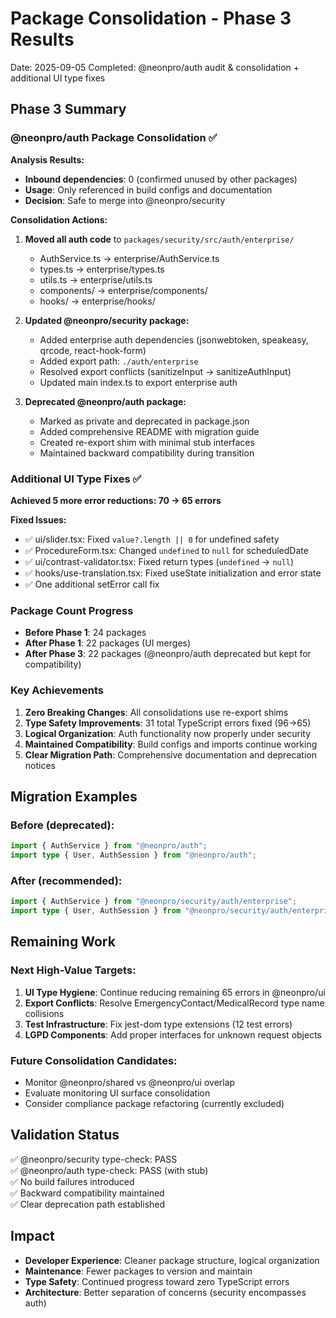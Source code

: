 # Package Consolidation - Phase 3 Results

Date: 2025-09-05
Completed: @neonpro/auth audit & consolidation + additional UI type fixes

## Phase 3 Summary

### @neonpro/auth Package Consolidation ✅

**Analysis Results:**
- **Inbound dependencies**: 0 (confirmed unused by other packages)
- **Usage**: Only referenced in build configs and documentation
- **Decision**: Safe to merge into @neonpro/security

**Consolidation Actions:**
1. **Moved all auth code** to `packages/security/src/auth/enterprise/`
   - AuthService.ts → enterprise/AuthService.ts
   - types.ts → enterprise/types.ts  
   - utils.ts → enterprise/utils.ts
   - components/ → enterprise/components/
   - hooks/ → enterprise/hooks/

2. **Updated @neonpro/security package:**
   - Added enterprise auth dependencies (jsonwebtoken, speakeasy, qrcode, react-hook-form)
   - Added export path: `./auth/enterprise`
   - Resolved export conflicts (sanitizeInput → sanitizeAuthInput)
   - Updated main index.ts to export enterprise auth

3. **Deprecated @neonpro/auth package:**
   - Marked as private and deprecated in package.json
   - Added comprehensive README with migration guide
   - Created re-export shim with minimal stub interfaces
   - Maintained backward compatibility during transition

### Additional UI Type Fixes ✅

**Achieved 5 more error reductions: 70 → 65 errors**

**Fixed Issues:**
- ✅ ui/slider.tsx: Fixed `value?.length || 0` for undefined safety
- ✅ ProcedureForm.tsx: Changed `undefined` to `null` for scheduledDate
- ✅ ui/contrast-validator.tsx: Fixed return types (`undefined` → `null`)
- ✅ hooks/use-translation.tsx: Fixed useState initialization and error state
- ✅ One additional setError call fix

### Package Count Progress

- **Before Phase 1**: 24 packages
- **After Phase 1**: 22 packages (UI merges)
- **After Phase 3**: 22 packages (@neonpro/auth deprecated but kept for compatibility)

### Key Achievements

1. **Zero Breaking Changes**: All consolidations use re-export shims
2. **Type Safety Improvements**: 31 total TypeScript errors fixed (96→65)
3. **Logical Organization**: Auth functionality now properly under security
4. **Maintained Compatibility**: Build configs and imports continue working
5. **Clear Migration Path**: Comprehensive documentation and deprecation notices

## Migration Examples

### Before (deprecated):
```typescript
import { AuthService } from "@neonpro/auth";
import type { User, AuthSession } from "@neonpro/auth";
```

### After (recommended):
```typescript
import { AuthService } from "@neonpro/security/auth/enterprise";
import type { User, AuthSession } from "@neonpro/security/auth/enterprise";
```

## Remaining Work

### Next High-Value Targets:
1. **UI Type Hygiene**: Continue reducing remaining 65 errors in @neonpro/ui
2. **Export Conflicts**: Resolve EmergencyContact/MedicalRecord type name collisions
3. **Test Infrastructure**: Fix jest-dom type extensions (12 test errors)
4. **LGPD Components**: Add proper interfaces for unknown request objects

### Future Consolidation Candidates:
- Monitor @neonpro/shared vs @neonpro/ui overlap
- Evaluate monitoring UI surface consolidation
- Consider compliance package refactoring (currently excluded)

## Validation Status

✅ @neonpro/security type-check: PASS  
✅ @neonpro/auth type-check: PASS (with stub)  
✅ No build failures introduced  
✅ Backward compatibility maintained  
✅ Clear deprecation path established  

## Impact

- **Developer Experience**: Cleaner package structure, logical organization
- **Maintenance**: Fewer packages to version and maintain
- **Type Safety**: Continued progress toward zero TypeScript errors
- **Architecture**: Better separation of concerns (security encompasses auth)